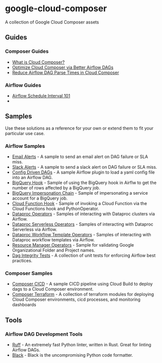 # google-cloud-composer

A collection of Google Cloud Composer assets

## Guides

### Composer Guides

*   [What is Cloud Composer?](https://cloud.google.com/blog/topics/developers-practitioners/what-cloud-composer)
*   [Optimize Cloud Composer via Better Airflow DAGs](https://cloud.google.com/blog/products/data-analytics/optimize-cloud-composer-via-better-airflow-dags)
*   [Reduce Airflow DAG Parse Times in Cloud Composer](https://cloud.google.com/blog/products/data-analytics/reduce-airflow-dag-parse-times-in-cloud-composer)

### Airflow Guides

*   [Airflow Schedule Interval 101](https://towardsdatascience.com/airflow-schedule-interval-101-bbdda31cc463)
*

## Samples

Use these solutions as a reference for your own or extend them to fit your
particular use case.

### Airflow Samples
*   [Email Alerts](airflow-dag-samples/alerting/email_alert_dag.py) - A sample to send an email alert on DAG failure or SLA miss.
*   [Slack Alerts](airflow-dag-samples/alerting/slack_alert_dag.py) - A sample to send a slack alert on DAG failure or SLA miss.
*   [Config Driven DAGs](airflow-dag-samples/config-driven-dags) - A sample Airflow plugin to load a yaml config file into an Airflow DAG.
*   [BigQuery Hook](airflow-dag-samples/google-cloud-services/bq_hook_sample.py) - Sample of using the BigQuery hook in Airflw to get the number of
    rows affected by a BigQuery job.
*   [BigQuery Impersonation Chain](airflow-dag-samples/google-cloud-services/bq_impersonate_sa.py) - Sample of impersonating a service account for a
    BigQuery job.
*   [Cloud Function Hook](airflow-dag-samples/google-cloud-services/cf_hook_sample.py) - Sample of invoking a Cloud Function via the Cloud Functions hook
    and PythonOperator.
*   [Dataproc Operators](airflow-dag-samples/google-cloud-services/dataproc_cluster.py) - Samples of interacting with Dataproc clusters via Airflow.
*   [Dataproc Serverless Operators](airflow-dag-samples/google-cloud-services/dataproc_serverless.py) - Samples of interacting with Dataproc Serverless
    via Airflow.
*   [Dataproc Workflow Template Operators](airflow-dag-samples/google-cloud-services/dataproc_wft.py) - Samples of interacting with Dataproc workflow
    templates via Airflow.
*   [Resource Manager Operators](airflow-dag-samples/google-cloud-services/resource_manager_validation.py) - Sample for validating Google Organizational
    Folder and Project names.
*   [Dag Integrity Tests](airflow-unit-testing/test_dag_integrity.py) - A collection of unit tests for enforcing Airflow best practices.

### Composer Samples
*   [Composer CICD](composer-cicd/) - A sample CICD pipeline using Cloud Build to deploy dags to a Cloud Composer environment.
*   [Composer Terraform](composer-terraform/) - A collection of terraform modules for deploying Cloud Composer environments, cicd processes,
    and monitoring dashboards


## Tools

### Airflow DAG Development Tools

*   [Ruff](https://github.com/astral-sh/ruff) - An extremely fast Python linter, written in Rust. Great for linting Airflow DAGs.
*   [Black](https://pypi.org/project/black/) - Black is the uncompromising Python code formatter. 